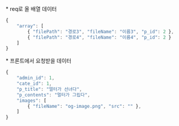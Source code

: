 $*$ req로 올 배열 데이터

```javascript
{
    "array": [
        { "filePath": "경로3", "fileName": "이름3", "p_id": 2 },
        { "filePath": "경로4", "fileName": "이름4", "p_id": 2 }
    ]
}
```

$*$ 프론트에서 요청받을 데이터

```javascript
{
    "admin_id": 1,
    "cate_id": 1,
    "p_title": "멀터가 선녀다",
    "p_contents": "멀터가 그립다",
    "images": [
        { "fileName": "og-image.png", "src": "" },
    ]
}
```
